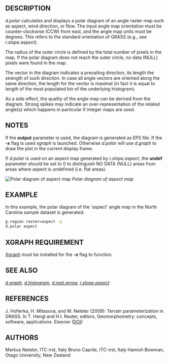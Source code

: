 ## DESCRIPTION

*d.polar* calculates and displays a polar diagram of an angle raster map
such as aspect, wind direction, or flow. The input angle map orientation
must be counter-clockwise (CCW) from east, and the angle map units must
be degrees. This refers to the standard orientation of GRASS (e.g., see
*r.slope.aspect*).

The radius of the outer circle is defined by the total number of pixels
in the map. If the polar diagram does not reach the outer circle, no
data (NULL) pixels were found in the map.

The vector in the diagram indicates a prevailing direction, its length
the strength of such direction. In case all angle vectors are oriented
along the same direction, the length for the vector is maximal (in fact
it is equal to length of the most populated bin of the underlying
histogram).

As a side effect, the quality of the angle map can be derived from the
diagram. Strong spikes may indicate an over-representation of the
related angle(s) which happens in particular if integer maps are used.

## NOTES

If the **output** parameter is used, the diagram is generated as EPS
file. If the **-x** flag is used *xgraph* is launched. Otherwise
*d.polar* will use *d.graph* to draw the plot in the current display
frame.

If *d.polar* is used on an aspect map generated by *r.slope.aspect*, the
**undef** parameter should be set to 0 to distinguish NO DATA (NULL)
areas from areas where aspect is undefined (i.e. flat areas).

![Polar diagram of aspect map](d_polar_aspect.png)
*Polar diagram of aspect map*

## EXAMPLE

In this example, the polar diagram of the 'aspect' angle map in the
North Carolina sample dataset is generated:

```bash
g.region raster=aspect -p
d.polar aspect
```

## XGRAPH REQUIREMENT

[Xgraph](http://www.xgraph.org) must be installed for the **-x** flag to
function.

## SEE ALSO

*[d.graph](d.graph.md), [d.histogram](d.histogram.md),
[d.rast.arrow](d.rast.arrow.md), [r.slope.aspect](r.slope.aspect.md)*

## REFERENCES

J. Hofierka, H. Mitasova, and M. Neteler (2009): Terrain
parameterization in GRASS. In T. Hengl and H.I. Reuter, editors,
Geomorphometry: concepts, software, applications. Elsevier
([DOI](https://doi.org/10.1016/S0166-2481(08)00017-2))

## AUTHORS

Markus Neteler, ITC-irst, Italy
Bruno Caprile, ITC-irst, Italy
Hamish Bowman, Otago University, New Zealand
